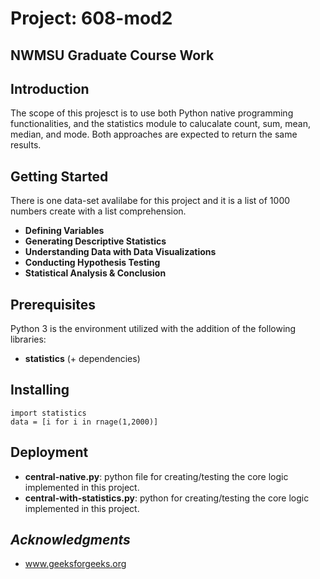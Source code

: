 # Project: 608-mod2
NWMSU Graduate Course Work
-------------------------
## Introduction 
The scope of this projesct is to use both Python native programming functionalities, and the statistics module to calucalate count, sum, mean, median, and mode. Both approaches are expected to return the same results.

## Getting Started

There is one data-set avalilabe for this project and it is a list of 1000 numbers create with a list comprehension.

* __Defining Variables__
* __Generating Descriptive Statistics__
* __Understanding Data with Data Visualizations__
* __Conducting Hypothesis Testing__
* __Statistical Analysis & Conclusion__

## Prerequisites

Python 3 is the environment utilized with the addition of the following libraries:

* __statistics__ (+ dependencies) 

## Installing

```
import statistics
data = [i for i in rnage(1,2000)]

```

## Deployment

* **central-native.py**: python file for creating/testing the core logic implemented in this project.
* **central-with-statistics.py**: python for creating/testing the core logic implemented in this project.


## _Acknowledgments_

* www.geeksforgeeks.org

